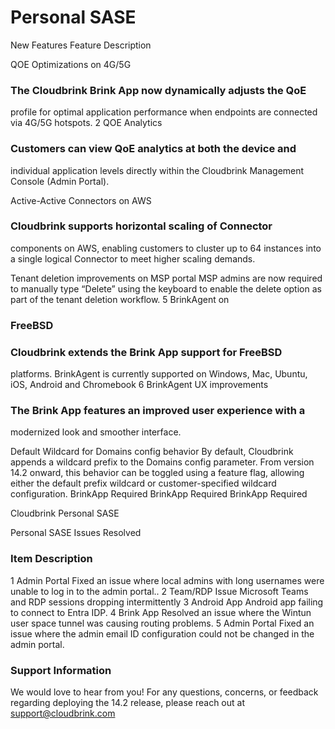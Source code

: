 # Personal SASE

New Features Feature Description

QOE Optimizations on 4G/5G

### The Cloudbrink Brink App now dynamically adjusts the QoE

profile for optimal application performance when endpoints are connected via 4G/5G hotspots. 2 QOE Analytics

### Customers can view QoE analytics at both the device and

individual application levels directly within the Cloudbrink Management Console (Admin Portal).

Active-Active Connectors on AWS

### Cloudbrink supports horizontal scaling of Connector

components on AWS, enabling customers to cluster up to 64 instances into a single logical Connector to meet higher scaling demands.

Tenant deletion improvements on MSP portal MSP admins are now required to manually type “Delete” using the keyboard to enable the delete option as part of the tenant deletion workflow. 5 BrinkAgent on

### FreeBSD

### Cloudbrink extends the Brink App support for FreeBSD

platforms. BrinkAgent is currently supported on Windows, Mac, Ubuntu, iOS, Android and Chromebook 6 BrinkAgent UX improvements

### The Brink App features an improved user experience with a

modernized look and smoother interface.

Default Wildcard for Domains config behavior By default, Cloudbrink appends a wildcard prefix to the Domains config parameter. From version 14.2 onward, this behavior can be toggled using a feature flag, allowing either the default prefix wildcard or customer-specified wildcard configuration. BrinkApp Required BrinkApp Required BrinkApp Required

Cloudbrink Personal SASE

Personal SASE Issues Resolved

### Item Description

1 Admin Portal Fixed an issue where local admins with long usernames were unable to log in to the admin portal.. 2 Team/RDP Issue Microsoft Teams and RDP sessions dropping intermittently 3 Android App Android app failing to connect to Entra IDP. 4 Brink App Resolved an issue where the Wintun user space tunnel was causing routing problems. 5 Admin Portal Fixed an issue where the admin email ID configuration could not be changed in the admin portal.

### Support Information

We would love to hear from you! For any questions, concerns, or feedback regarding deploying the 14.2 release, please reach out at support@cloudbrink.com